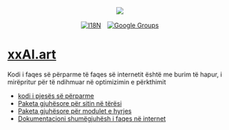 <p align="center"><a href="https://wac.tax"><img src="https://cdn.jsdelivr.net/gh/wactax/img/logo.svg"/></a></p><p align="center"><a href="https://github.com/wactax/wac.tax/blob/main/doc/README.md#readme"><img alt="I18N" src="https://cdn.jsdelivr.net/gh/wactax/img/t.svg"/></a>　<a href="https://groups.google.com/u/2/g/wactax"><img alt="Google Groups" src="https://cdn.jsdelivr.net/gh/wactax/img/g-groups.svg"/></a></p>

# [xxAI.art](https://xxAI.art)

Kodi i faqes së përparme të faqes së internetit është me burim të hapur, i mirëpritur për të ndihmuar në optimizimin e përkthimit

* [kodi i pjesës së përparme](https://github.com/xxai-art/web)
* [Paketa gjuhësore për sitin në tërësi](https://github.com/xxai-art/web/tree/main/i18n)
* [Paketa gjuhësore për modulet e hyrjes](https://github.com/wacpkg/user/tree/main/ui.i18n)
* [Dokumentacioni shumëgjuhësh i faqes në internet](https://github.com/xxai-doc)
